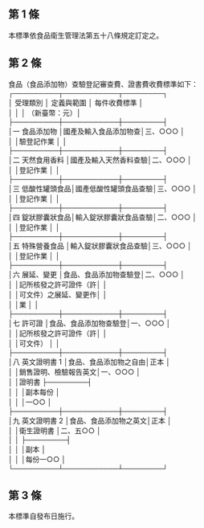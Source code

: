 第 1 條
-------
本標準依食品衛生管理法第五十八條規定訂定之。

第 2 條
-------
食品（食品添加物）查驗登記審查費、證書費收費標準如下：  
┌─────────┬───────────┬────────┐  
│    受理類別      │     定義與範圍       │  每件收費標準  │  
│                  │                      │  （新臺幣：元）│  
├─────────┼───────────┼────────┤  
│一  食品添加物    │國產及輸入食品添加物查│三、○○○      │  
│                  │驗登記作業            │                │  
├─────────┼───────────┼────────┤  
│二  天然食用香料  │國產及輸入天然香料查驗│二、○○○      │  
│                  │登記作業              │                │  
├─────────┼───────────┼────────┤  
│三  低酸性罐頭食品│國產低酸性罐頭食品查驗│三、○○○      │  
│                  │登記作業              │                │  
├─────────┼───────────┼────────┤  
│四  錠狀膠囊狀食品│輸入錠狀膠囊狀食品查驗│二、○○○      │  
│                  │登記作業              │                │  
├─────────┼───────────┼────────┤  
│五  特殊營養食品  │輸入錠狀膠囊狀食品查驗│三、○○○      │  
│                  │登記作業              │                │  
├─────────┼───────────┼────────┤  
│六  展延、變更    │食品、食品添加物查驗登│二、○○○      │  
│                  │記所核發之許可證件（許│                │  
│                  │可文件）之展延、變更作│                │  
│                  │業                    │                │  
├─────────┼───────────┼────────┤  
│七  許可證        │食品、食品添加物查驗登│一、○○○      │  
│                  │記所核發之許可證件（許│                │  
│                  │可文件）              │                │  
├─────────┼───────────┼────────┤  
│八  英文證明書 1  │食品、食品添加物之自由│正本            │  
│                  │銷售證明、檢驗報告英文│一、○○○      │  
│                  │證明書                ├────────┤  
│                  │                      │副本每份        │  
│                  │                      │一○○          │  
├─────────┼───────────┼────────┤  
│九  英文證明書 2  │食品、食品添加物之英文│正本            │  
│                  │衛生證明書            │二、五○○      │  
│                  │                      ├────────┤  
│                  │                      │副本            │  
│                  │                      │每份一○○      │  
└─────────┴───────────┴────────┘

第 3 條
-------
本標準自發布日施行。

